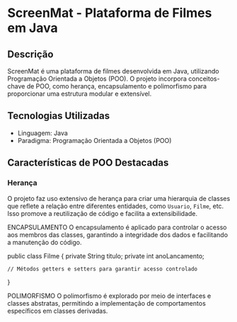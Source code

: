 
# ScreenMat - Plataforma de Filmes em Java

## Descrição

ScreenMat é uma plataforma de filmes desenvolvida em Java, utilizando Programação Orientada a Objetos (POO). O projeto incorpora conceitos-chave de POO, como herança, encapsulamento e polimorfismo para proporcionar uma estrutura modular e extensível.


## Tecnologias Utilizadas

- Linguagem: Java
- Paradigma: Programação Orientada a Objetos (POO)

## Características de POO Destacadas

### Herança

O projeto faz uso extensivo de herança para criar uma hierarquia de classes que reflete a relação entre diferentes entidades, como `Usuario`, `Filme`, etc. Isso promove a reutilização de código e facilita a extensibilidade.
 
 ENCAPSULAMENTO
O encapsulamento é aplicado para controlar o acesso aos membros das classes, garantindo a integridade dos dados e facilitando a manutenção do código.

public class Filme {
    private String titulo;
    private int anoLancamento;

    // Métodos getters e setters para garantir acesso controlado
}


 POLIMORFISMO
O polimorfismo é explorado por meio de interfaces e classes abstratas, permitindo a implementação de comportamentos específicos em classes derivadas.
